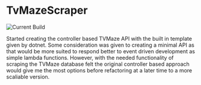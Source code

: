 # TvMazeScraper

![Current Build](https://github.com/decisivedaniel/TvMazeScraper/actions/workflows/dotnet.yml/badge.svg?event=merge)

Started creating the controller based TVMaze API with the built in template given by dotnet. Some consideration was given to creating a minimal API as that would be more suited to respond better to event driven development as simple lambda functions. However, with the needed functionality of scraping the TVMaze database felt the original controller based approach would give me the most options before refactoring at a later time to a more scaliable version.
